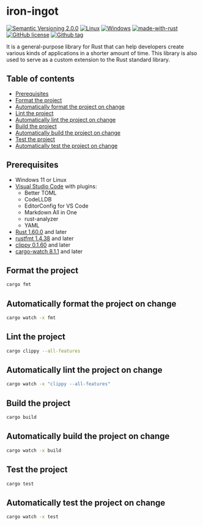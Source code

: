# iron-ingot
[![Semantic Versioning 2.0.0](https://img.shields.io/badge/semver-2.0.0-standard.svg)](https://semver.org/)
[![Linux](https://svgshare.com/i/Zhy.svg)](https://svgshare.com/i/Zhy.svg)
[![Windows](https://svgshare.com/i/ZhY.svg)](https://svgshare.com/i/ZhY.svg)
[![made-with-rust](https://img.shields.io/badge/Made%20with-Rust-1f425f.svg)](https://www.rust-lang.org/)
[![GitHub license](https://img.shields.io/github/license/ii887522/iron.svg)](https://github.com/ii887522/iron/blob/master/LICENSE)
[![Github tag](https://badgen.net/github/tag/ii887522/iron)](https://github.com/ii887522/iron/tags/)

It is a general-purpose library for Rust that can help developers create various kinds of applications in a shorter amount of time. This library is also used to serve as a custom extension to the Rust standard library.

## Table of contents
- [Prerequisites](https://github.com/ii887522/iron#prerequisites)
- [Format the project](https://github.com/ii887522/iron#format-the-project)
- [Automatically format the project on change](https://github.com/ii887522/iron#automatically-format-the-project-on-change)
- [Lint the project](https://github.com/ii887522/iron#lint-the-project)
- [Automatically lint the project on change](https://github.com/ii887522/iron#automatically-lint-the-project-on-change)
- [Build the project](https://github.com/ii887522/iron#build-the-project)
- [Automatically build the project on change](https://github.com/ii887522/iron#automatically-build-the-project-on-change)
- [Test the project](https://github.com/ii887522/iron#test-the-project)
- [Automatically test the project on change](https://github.com/ii887522/iron#automatically-test-the-project-on-change)

## Prerequisites
- Windows 11 or Linux
- [Visual Studio Code](https://code.visualstudio.com/) with plugins:
  - Better TOML
  - CodeLLDB
  - EditorConfig for VS Code
  - Markdown All in One
  - rust-analyzer
  - YAML
- [Rust 1.60.0](https://www.rust-lang.org/) and later
- [rustfmt 1.4.38](https://github.com/rust-lang/rustfmt) and later
- [clippy 0.1.60](https://github.com/rust-lang/rust-clippy) and later
- [cargo-watch 8.1.1](https://github.com/watchexec/cargo-watch) and later

## Format the project
```sh
cargo fmt
```

## Automatically format the project on change
```sh
cargo watch -x fmt
```

## Lint the project
```sh
cargo clippy --all-features
```

## Automatically lint the project on change
```sh
cargo watch -x "clippy --all-features"
```

## Build the project
```sh
cargo build
```

## Automatically build the project on change
```sh
cargo watch -x build
```

## Test the project
```sh
cargo test
```

## Automatically test the project on change
```sh
cargo watch -x test
```
